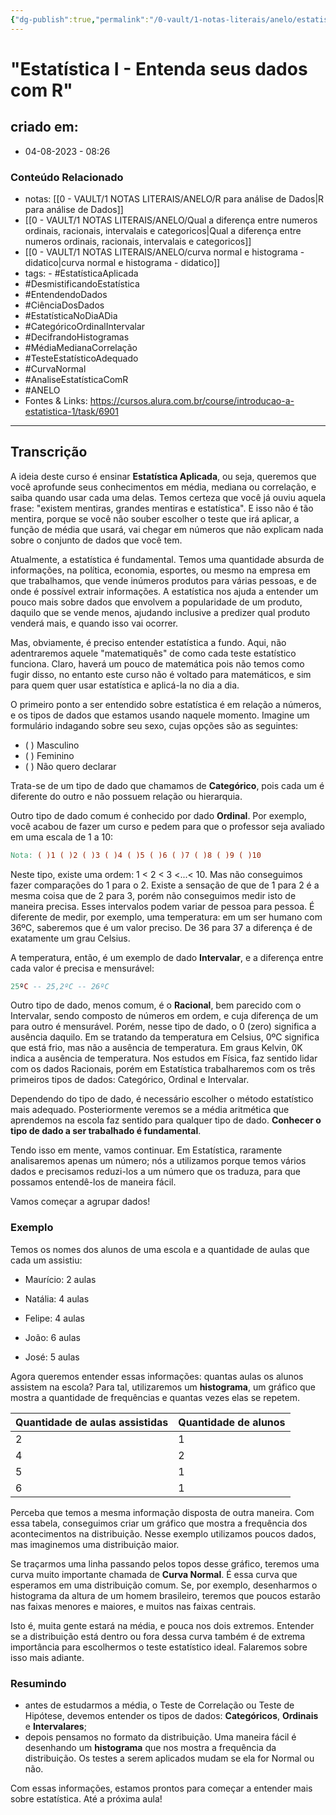 ```yaml
---
{"dg-publish":true,"permalink":"/0-vault/1-notas-literais/anelo/estatistica-i-entenda-seus-dados-com-r/","tags":["EstatísticaAplicada","DesmistificandoEstatística","EntendendoDados","CiênciaDosDados","EstatísticaNoDiaADia","CategóricoOrdinalIntervalar","DecifrandoHistogramas","MédiaMedianaCorrelação","TesteEstatísticoAdequado","CurvaNormal","AnaliseEstatísticaComR","ANELO"],"dgHomeLink":true,"dgShowLocalGraph":true,"dgShowFileTree":true,"dgEnableSearch":true,"noteIcon":""}
---
```


# "Estatística I - Entenda seus dados com R"

## criado em: 
-  04-08-2023 - 08:26

### Conteúdo Relacionado
- notas: [[0 - VAULT/1 NOTAS LITERAIS/ANELO/R para análise de Dados\|R para análise de Dados]]
- [[0 - VAULT/1 NOTAS LITERAIS/ANELO/Qual a diferença entre numeros ordinais, racionais, intervalais e categoricos\|Qual a diferença entre numeros ordinais, racionais, intervalais e categoricos]]
- [[0 - VAULT/1 NOTAS LITERAIS/ANELO/curva normal e histograma - didatico\|curva normal e histograma - didatico]]
- tags: - #EstatísticaAplicada
- #DesmistificandoEstatística
- #EntendendoDados
- #CiênciaDosDados
- #EstatísticaNoDiaADia
- #CategóricoOrdinalIntervalar
- #DecifrandoHistogramas
- #MédiaMedianaCorrelação
- #TesteEstatísticoAdequado
- #CurvaNormal
- #AnaliseEstatísticaComR 
- #ANELO 
- Fontes & Links: https://cursos.alura.com.br/course/introducao-a-estatistica-1/task/6901

---

## Transcrição

A ideia deste curso é ensinar **Estatística Aplicada**, ou seja, queremos que você aprofunde seus conhecimentos em média, mediana ou correlação, e saiba quando usar cada uma delas. Temos certeza que você já ouviu aquela frase: "existem mentiras, grandes mentiras e estatística". E isso não é tão mentira, porque se você não souber escolher o teste que irá aplicar, a função de média que usará, vai chegar em números que não explicam nada sobre o conjunto de dados que você tem.

Atualmente, a estatística é fundamental. Temos uma quantidade absurda de informações, na política, economia, esportes, ou mesmo na empresa em que trabalhamos, que vende inúmeros produtos para várias pessoas, e de onde é possível extrair informações. A estatística nos ajuda a entender um pouco mais sobre dados que envolvem a popularidade de um produto, daquilo que se vende menos, ajudando inclusive a predizer qual produto venderá mais, e quando isso vai ocorrer.

Mas, obviamente, é preciso entender estatística a fundo. Aqui, não adentraremos aquele "matematiquês" de como cada teste estatístico funciona. Claro, haverá um pouco de matemática pois não temos como fugir disso, no entanto este curso não é voltado para matemáticos, e sim para quem quer usar estatística e aplicá-la no dia a dia.

O primeiro ponto a ser entendido sobre estatística é em relação a números, e os tipos de dados que estamos usando naquele momento. Imagine um formulário indagando sobre seu sexo, cujas opções são as seguintes:

- ( ) Masculino
- ( ) Feminino
- ( ) Não quero declarar

Trata-se de um tipo de dado que chamamos de **Categórico**, pois cada um é diferente do outro e não possuem relação ou hierarquia.

Outro tipo de dado comum é conhecido por dado **Ordinal**. Por exemplo, você acabou de fazer um curso e pedem para que o professor seja avaliado em uma escala de 1 a 10:

```makefile
Nota: ( )1 ( )2 ( )3 ( )4 ( )5 ( )6 ( )7 ( )8 ( )9 ( )10
```

Neste tipo, existe uma ordem: 1 < 2 < 3 <...< 10. Mas não conseguimos fazer comparações do 1 para o 2. Existe a sensação de que de 1 para 2 é a mesma coisa que de 2 para 3, porém não conseguimos medir isto de maneira precisa. Esses intervalos podem variar de pessoa para pessoa. É diferente de medir, por exemplo, uma temperatura: em um ser humano com 36ºC, saberemos que é um valor preciso. De 36 para 37 a diferença é de exatamente um grau Celsius.

A temperatura, então, é um exemplo de dado **Intervalar**, e a diferença entre cada valor é precisa e mensurável:

```lua
25ºC -- 25,2ºC -- 26ºC
```

Outro tipo de dado, menos comum, é o **Racional**, bem parecido com o Intervalar, sendo composto de números em ordem, e cuja diferença de um para outro é mensurável. Porém, nesse tipo de dado, o 0 (zero) significa a ausência daquilo. Em se tratando da temperatura em Celsius, 0ºC significa que está frio, mas não a ausência de temperatura. Em graus Kelvin, 0K indica a ausência de temperatura. Nos estudos em Física, faz sentido lidar com os dados Racionais, porém em Estatística trabalharemos com os três primeiros tipos de dados: Categórico, Ordinal e Intervalar.

Dependendo do tipo de dado, é necessário escolher o método estatístico mais adequado. Posteriormente veremos se a média aritmética que aprendemos na escola faz sentido para qualquer tipo de dado. **Conhecer o tipo de dado a ser trabalhado é fundamental**.

Tendo isso em mente, vamos continuar. Em Estatística, raramente analisaremos apenas um número; nós a utilizamos porque temos vários dados e precisamos reduzi-los a um número que os traduza, para que possamos entendê-los de maneira fácil.

Vamos começar a agrupar dados!

### Exemplo

Temos os nomes dos alunos de uma escola e a quantidade de aulas que cada um assistiu:

- Maurício: 2 aulas
    
- Natália: 4 aulas
    
- Felipe: 4 aulas
    
- João: 6 aulas
    
- José: 5 aulas
    

Agora queremos entender essas informações: quantas aulas os alunos assistem na escola? Para tal, utilizaremos um **histograma**, um gráfico que mostra a quantidade de frequências e quantas vezes elas se repetem.

|Quantidade de aulas assistidas|Quantidade de alunos|
|---|---|
|2|1|
|4|2|
|5|1|
|6|1|

Perceba que temos a mesma informação disposta de outra maneira. Com essa tabela, conseguimos criar um gráfico que mostra a frequência dos acontecimentos na distribuição. Nesse exemplo utilizamos poucos dados, mas imaginemos uma distribuição maior.

Se traçarmos uma linha passando pelos topos desse gráfico, teremos uma curva muito importante chamada de **Curva Normal**. É essa curva que esperamos em uma distribuição comum. Se, por exemplo, desenharmos o histograma da altura de um homem brasileiro, teremos que poucos estarão nas faixas menores e maiores, e muitos nas faixas centrais.

Isto é, muita gente estará na média, e pouca nos dois extremos. Entender se a distribuição está dentro ou fora dessa curva também é de extrema importância para escolhermos o teste estatístico ideal. Falaremos sobre isso mais adiante.

### Resumindo

- antes de estudarmos a média, o Teste de Correlação ou Teste de Hipótese, devemos entender os tipos de dados: **Categóricos**, **Ordinais** e **Intervalares**;
- depois pensamos no formato da distribuição. Uma maneira fácil é desenhando um **histograma** que nos mostra a frequência da distribuição. Os testes a serem aplicados mudam se ela for Normal ou não.

Com essas informações, estamos prontos para começar a entender mais sobre estatística. Até a próxima aula!
